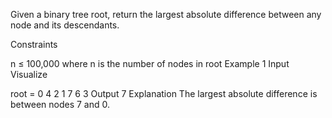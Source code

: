 Given a binary tree root, return the largest absolute difference between any node and its descendants.

Constraints

n ≤ 100,000 where n is the number of nodes in root
Example 1
Input
Visualize

root =
0
4
2
1
7
6
3
Output
7
Explanation
The largest absolute difference is between nodes 7 and 0.
